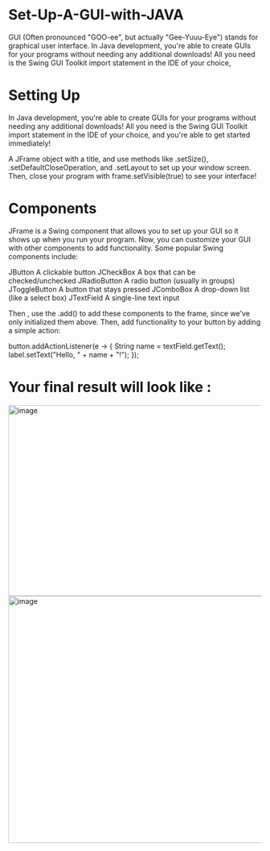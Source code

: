 # Set-Up-A-GUI-with-JAVA
GUI (Often pronounced "GOO-ee", but actually "Gee-Yuuu-Eye") stands for graphical user interface.
In Java development, you're able to create GUIs for your programs without needing any additional downloads! All you need is the Swing GUI Toolkit import statement in the IDE of your choice,
# Setting Up
In Java development, you're able to create GUIs for your programs without needing any additional downloads! All you need is the Swing GUI Toolkit import statement in the IDE of your choice, and you're able to get started immediately!

A JFrame object with a title, and use methods like .setSize(), .setDefaultCloseOperation, and .setLayout to set up your window screen.
Then, close your program with frame.setVisible(true) to see your interface!

# Components
JFrame is a Swing component that allows you to set up your GUI so it shows up when you run your program. Now, you can customize your GUI with other components to add functionality. Some popular Swing components include:

JButton A clickable button
JCheckBox A box that can be checked/unchecked
JRadioButton A radio button (usually in groups)
JToggleButton A button that stays pressed
JComboBox A drop-down list (like a select box)
JTextField A single-line text input

Then , use the .add() to add these components to the frame, since we've only initialized them above.
Then, add functionality to your button by adding a simple action:

button.addActionListener(e -> {
    String name = textField.getText();
    label.setText("Hello, " + name + "!");
});


# Your final result will look like :

<img width="1919" height="379" alt="image" src="https://github.com/user-attachments/assets/883e46d2-2dfe-443a-ada6-a1757a3de6bc" />


<img width="1919" height="491" alt="image" src="https://github.com/user-attachments/assets/93816430-21f6-4ae1-9ae3-6aa18dc1936d" />

